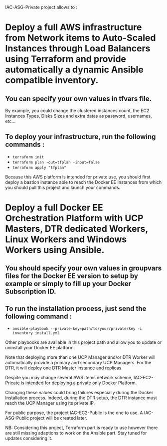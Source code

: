 IAC-ASG-Private project allows to :

# Deploy a full AWS infrastructure from Network items to Auto-Scaled Instances through Load Balancers using Terraform and provide automatically a dynamic Ansible compatible inventory.

## You can specify your own values in tfvars file.

By example, you could change the clustered instances count, the EC2 Instances Types, Disks Sizes and extra datas as password, usernames, etc...

## To deploy your infrastructure, run the following commands :

- ```terraform init```
- ```terraform plan -out=tfplan -input=false```
- ```terraform apply "tfplan"```

Because this AWS platform is intended for private use, you should first deploy a bastion instance able to reach the Docker EE Instances from which you should pull this project and launch your commands.  

# Deploy a full Docker EE Orchestration Platform with UCP Masters, DTR dedicated Workers, Linux Workers and Windows Workers using Ansible.

## You should specify your own values in groupvars files for the Docker EE version to setup by example or simply to fill up your Docker Subscription ID.
## To run the installation process, just send the following command :

- ```ansible-playbook --private-key=path/to/your/private/key -i inventory install.yml```

Other playbooks are available in this project path and allow you to update or uninstall your Docker EE platform.

Note that deploying more than one UCP Manager and/or DTR Worker will automatically provide a primary and secondary UCP Managers. For the DTR, it will deploy one DTR Master instance and replicas. 

Despite you may change several AWS items network scheme, IAC-EC2-Pricate is intended for deploying a private only Docker Platform.

Changing these values could bring failures especially during the Docker Installation process.
Indeed, during the DTR setup, the DTR instance must reach the UCP Manager using its private IP.

For public purpose, the project IAC-EC2-Public is the one to use. A IAC-ASG-Public project will be created later.


NB: Considering this project, Terraform part is ready to use however there are still missing adaptions to work on the Ansible part. Stay tuned for updates considering it.
